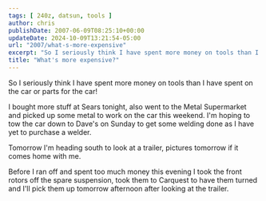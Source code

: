 ```yaml
---
tags: [ 240z, datsun, tools ]
author: chris
publishDate: 2007-06-09T08:25:10+00:00
updateDate: 2024-10-09T13:21:54-05:00
url: "2007/what-s-more-expensive"
excerpt: "So I seriously think I have spent more money on tools than I have spent on the car or parts for the car!"
title: "What's more expensive?"
---
```


So I seriously think I have spent more money on tools than I have spent on the car or parts for the car!

I bought more stuff at Sears tonight, also went to the Metal Supermarket and picked up some metal to work on the car this weekend. I'm hoping to tow the car down to Dave's on Sunday to get some welding done as I have yet to purchase a welder.

Tomorrow I'm heading south to look at a trailer, pictures tomorrow if it comes home with me.

Before I ran off and spent too much money this evening I took the front rotors off the spare suspension, took them to Carquest to have them turned and I'll pick them up tomorrow afternoon after looking at the trailer.
